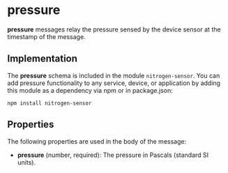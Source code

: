 # pressure

<b>pressure</b> messages relay the pressure sensed by the device sensor at the timestamp of the message.

## Implementation

The <b>pressure</b> schema is included in the module `nitrogen-sensor`. You can add pressure functionality to any service, device, or application by adding this module as a dependency via npm or in package.json:

`npm install nitrogen-sensor`

## Properties

The following properties are used in the body of the message:

* <b>pressure</b> (number, required): The pressure in Pascals (standard SI units).